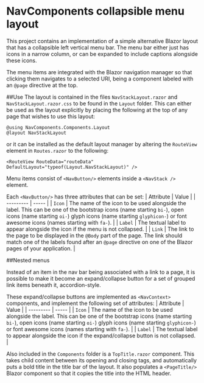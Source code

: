 # NavComponents collapsible menu layout
This project contains an implementation of a simple alternative Blazor layout that has a collapsible left vertical menu bar. The menu bar either just has icons in a narrow column, or can be expanded to include captions alongside these icons.

The menu items are integrated with the Blazor navigation manager so that clicking them navigates to a selected URI, being a component labeled with an `@page` directive at the top.

##Use
The layout is contained in the files `NavStackLayout.razor` and `NavStackLayout.razor.css` to be found in the `Layout` folder. This can either be used as the layout explicitly by placing the following at the top of any page that wishes to use this layout:
```
@using NavComponents.Components.Layout
@layout NavStackLayout
```
or it can be installed as the default layout manager by altering the `RouteView` element in `Routes.razor` to the following:
```
<RouteView RouteData="routeData" DefaultLayout="typeof(Layout.NavStackLayout)" />
```

Menu items consist of `<NavButton/>` elements inside a `<NavStack />` element.

Each `<NavButton/>` has three attributes that can be set:
| Attribute | Value |
| --------- | ----- |
| `Icon`    | The name of the icon to be used alongside the label. This can be one of the bootstrap icons (name starting `bi-`), open icons (name starting `oi-`) glyph icons (name starting `glyphicon-`) or font awesome icons (names starting with `fa-`).   |
| `Label`   |  The textual label to appear alongside the icon if the menu is not collapsed.  |
| `Link`    |  The link to the page to be displayed in the `@Body` part of the page. The link should match one of the labels found after an `@page` directive on one of the Blazor pages of your application.    |

##Nested menus

Instead of an item in the nav bar being associated with a link to a page, 
it is possible to make it become an expand/collapse button for a set of
grouped link items beneath it, accordion-style.

These expand/collapse buttons are implemented as `<NavContext>` components,
and implement the following set of attributes:
| Attribute | Value |
| --------- | ----- |
| `Icon`    | The name of the icon to be used alongside the label. This can be one of the bootstrap icons (name starting `bi-`), open icons (name starting `oi-`) glyph icons (name starting `glyphicon-`) or font awesome icons (names starting with `fa-`).   |
| `Label`   |  The textual label to appear alongside the icon if the expand/collapse button is not collapsed.  |

Also included in the `Components` folder is a `TopTitle.razor` component. 
This takes child content between its opening and closing tags, and 
automatically puts a bold title in the title bar of the layout. It also 
populates a `<PageTitle/>` Blazor component so that it copies the title 
into the HTML header.
